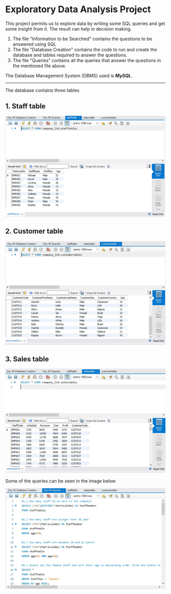 
# Exploratory Data Analysis Project

This project permits us to explore data by writing some SQL queries and get some insight from it. The result can help in decision making. 

1. The file "Information to be Searched" contains the questions to be answered using SQL 
2. The file "Database Creation" contains the code to run and create the database and tables required to answer the questions.
3. The file "Queries" contains all the queries that answer the questions in the mentioned file above.

The Database Management System (DBMS) used is ***MySQL***.

---

The database contains three tables

## 1. Staff table

![stafftable](stafftable.JPG)

## 2. Customer table

![stafftable](customertable.JPG)

## 3. Sales table

![stafftable](salestable.JPG)

Some of the queries can be seen in the image below

![stafftable](SomeQueries.JPG)
